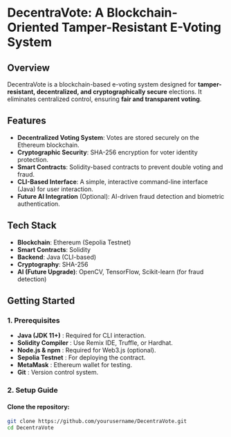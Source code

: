 # DecentraVote: A Blockchain-Oriented Tamper-Resistant E-Voting System

## Overview
DecentraVote is a blockchain-based e-voting system designed for **tamper-resistant, decentralized, and cryptographically secure** elections.
It eliminates centralized control, ensuring **fair and transparent voting**.

## Features
- **Decentralized Voting System**: Votes are stored securely on the Ethereum blockchain.
- **Cryptographic Security**: SHA-256 encryption for voter identity protection.
- **Smart Contracts**: Solidity-based contracts to prevent double voting and fraud.
- **CLI-Based Interface**: A simple, interactive command-line interface (Java) for user interaction.
- **Future AI Integration** (Optional): AI-driven fraud detection and biometric authentication.

## Tech Stack
- **Blockchain**: Ethereum (Sepolia Testnet)
- **Smart Contracts**: Solidity
- **Backend**: Java (CLI-based)
- **Cryptography**: SHA-256
- **AI (Future Upgrade)**: OpenCV, TensorFlow, Scikit-learn (for fraud detection)

## Getting Started
### 1️. Prerequisites
- **Java (JDK 11+)** : Required for CLI interaction.
- **Solidity Compiler** : Use Remix IDE, Truffle, or Hardhat.
- **Node.js & npm** : Required for Web3.js (optional).
- **Sepolia Testnet** : For deploying the contract.
- **MetaMask** : Ethereum wallet for testing.
- **Git** : Version control system.

### 2️. Setup Guide
#### Clone the repository:
```bash
git clone https://github.com/yourusername/DecentraVote.git
cd DecentraVote
